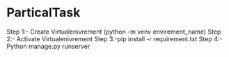 # ParticalTask
Step 1:- Create Virtualenivrement (python -m venv envirement_name)
Step 2:- Activate Virtualenivrement
Step 3:-pip install -r requirement.txt
Step 4:- Python manage.py runserver

